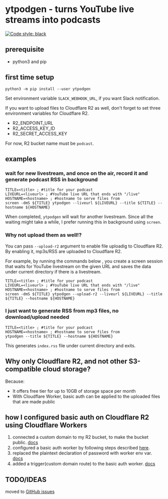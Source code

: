 # ytpodgen - turns YouTube live streams into podcasts
[![Code style: black](https://img.shields.io/badge/code%20style-black-000000.svg)](https://github.com/psf/black)

## prerequisite
- python3 and pip

## first time setup
```
python3 -m pip install --user ytpodgen
```

Set environment variable `SLACK_WEBHOOK_URL`, if you want Slack notification.

If you want to upload files to Cloudflare R2 as well, don't forget to set three environment variables for Cloudflare R2. 

- R2_ENDPOINT_URL
- R2_ACCESS_KEY_ID
- R2_SECRET_ACCESS_KEY

For now, R2 bucket name must be `podcast`.

## examples
### wait for new livestream, and once on the air, record it and generate podcast RSS in background
```
TITLE=<title> ; #title for your podcast
LIVEURL=<liveurl> ; #YouTube live URL that ends with "/live"
HOSTNAME=<hostname> ; #hostname to serve files from
screen -dmS ${TITLE} ytpodgen --liveurl ${LIVEURL} --title ${TITLE} --hostname ${HOSTNAME}
```

When completed, `ytpodgen` will wait for another livestream. Since all the waiting might take a while, I prefer running this in background using `screen`.

### Why not upload them as well!?
You can pass `--upload-r2` argument to enable file uploadig to Cloudflare R2. By enabling it, mp3s/RSS are uploaded to Cloudflare R2.

For example, by running the commands below , you create a screen session that waits for YouTube livestream on the given URL and saves the data under current directory if there is a livestream.

```
TITLE=<title> ; #title for your podcast
LIVEURL=<liveurl> ; #YouTube live URL that ends with "/live"
HOSTNAME=<hostname> ; #hostname to serve files from
screen -dmS ${TITLE} ytpodgen --upload-r2 --liveurl ${LIVEURL} --title ${TITLE} --hostname ${HOSTNAME}
```

### I just want to generate RSS from mp3 files, no download/upload needed
```
TITLE=<title> ; #title for your podcast
HOSTNAME=<hostname> ; #hostname to serve files from
ytpodgen --title ${TITLE} --hostname ${HOSTNAME}
```

This generates `index.rss` file under current directory and exits.

## Why only Cloudflare R2, and not other S3-compatible cloud storage?
Because:

- It offers free tier for up to 10GB of storage space per month
- With Cloudflare Worker, basic auth can be applied to the uploaded files that are made public

## how I configured basic auth on Cloudflare R2 using Cloudflare Workers
1. connected a custom domain to my R2 bucket, to make the bucket public. [docs](https://developers.cloudflare.com/r2/buckets/public-buckets/)
2. configured a basic auth worker by following steps described [here](https://qiita.com/AnaKutsu/items/1c8bd0eb938edd3c0e0a).
3. replaced the plaintext declaration of password with worker env var. [docs](https://developers.cloudflare.com/workers/platform/environment-variables/#environment-variables-via-the-dashboard)
4. added a trigger(custom domain route) to the basic auth worker. [docs](https://developers.cloudflare.com/workers/platform/triggers/routes/)

## TODO/IDEAS
moved to [GitHub issues](https://github.com/harupong/ytpodgen/issues/)
